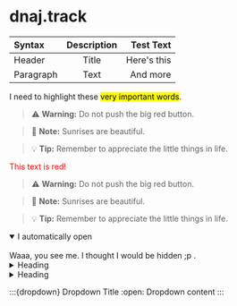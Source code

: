 # dnaj.track
| Syntax      | Description | Test Text     |
| :---        |    :----:   |          ---: |
| Header      | Title       | Here's this   |
| Paragraph   | Text        | And more      

I need to highlight these <mark>very important words</mark>.

> :warning: **Warning:** Do not push the big red button.

> :memo: **Note:** Sunrises are beautiful.

> :bulb: **Tip:** Remember to appreciate the little things in life.

<font color="red">This text is red!</font>

> :warning: **Warning:** Do not push the big red button.

> :memo: **Note:** Sunrises are beautiful.

> :bulb: **Tip:** Remember to appreciate the little things in life.

<details open>
<summary>I automatically open</summary>
<br>
Waaa, you see me. I thought I would be hidden ;p .
</details>

<details>
<summary>Heading</summary>
    + markdown list 1
        + nested list 1
        + nested list 2
    + markdown list 2
</details>

<details>
<summary>Heading</summary>
<ul>
<li> markdown list 1</li>
<ul>
<li> nested list 1</li>
<li> nested list 2</li>
</ul>
<li> markdown list 2</li>
</ul>
</details>

:::{dropdown} Dropdown Title
:open:
Dropdown content
:::